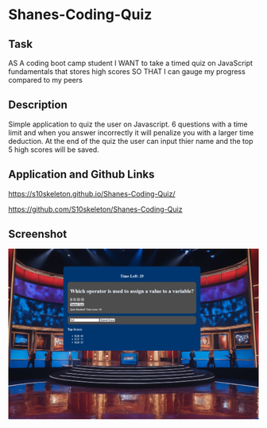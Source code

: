 # Shanes-Coding-Quiz

## Task

AS A coding boot camp student
I WANT to take a timed quiz on JavaScript fundamentals that stores high scores
SO THAT I can gauge my progress compared to my peers

## Description

Simple application to quiz the user on Javascript. 
6 questions with a time limit and when you answer incorrectly
it will penalize you with a larger time deduction.  At the 
end of the quiz the user can input thier name and the top 5
high scores will be saved.

## Application and Github Links 

https://s10skeleton.github.io/Shanes-Coding-Quiz/ 

https://github.com/S10skeleton/Shanes-Coding-Quiz

## Screenshot

![screenshot](./assets/images/Screenshot.png)

